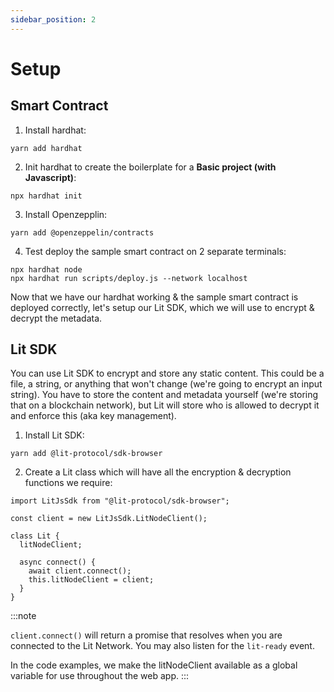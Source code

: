 ```yaml
---
sidebar_position: 2
---
```


# Setup

## Smart Contract

1. Install hardhat:
```
yarn add hardhat
```
2. Init hardhat to create the boilerplate for a **Basic project (with Javascript)**:
```
npx hardhat init
```
3. Install Openzepplin:
```
yarn add @openzeppelin/contracts
```
4. Test deploy the sample smart contract on 2 separate terminals:
```
npx hardhat node
npx hardhat run scripts/deploy.js --network localhost
```

Now that we have our hardhat working & the sample smart contract is deployed correctly, let's setup our Lit SDK, which we will use to encrypt & decrypt the metadata.

## Lit SDK

You can use Lit SDK to encrypt and store any static content. This could be a file, a string, or anything that won't change (we're going to encrypt an input string). You have to store the content and metadata yourself (we're storing that on a blockchain network), but Lit will store who is allowed to decrypt it and enforce this (aka key management).


1. Install Lit SDK:
```
yarn add @lit-protocol/sdk-browser
```
2. Create a Lit class which will have all the encryption & decryption functions we require:
```
import LitJsSdk from "@lit-protocol/sdk-browser";

const client = new LitJsSdk.LitNodeClient();

class Lit {
  litNodeClient;

  async connect() {
    await client.connect();
    this.litNodeClient = client;
  }
}
```

:::note

`client.connect()` will return a promise that resolves when you are connected to the Lit Network. You may also listen for the `lit-ready` event.

In the code examples, we make the litNodeClient available as a global variable for use throughout the web app.
:::